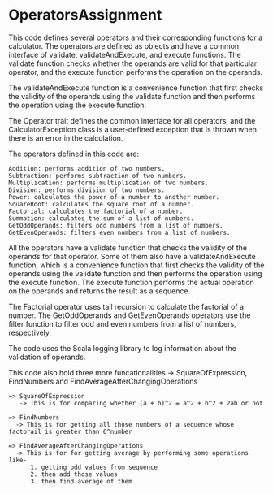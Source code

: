 # OperatorsAssignment

This code defines several operators and their corresponding functions for a calculator. The operators are defined as objects and have a common interface of validate, validateAndExecute, and execute functions. The validate function checks whether the operands are valid for that particular operator, and the execute function performs the operation on the operands.

The validateAndExecute function is a convenience function that first checks the validity of the operands using the validate function and then performs the operation using the execute function.

The Operator trait defines the common interface for all operators, and the CalculatorException class is a user-defined exception that is thrown when there is an error in the calculation.

The operators defined in this code are:

    Addition: performs addition of two numbers.
    Subtraction: performs subtraction of two numbers.
    Multiplication: performs multiplication of two numbers.
    Division: performs division of two numbers.
    Power: calculates the power of a number to another number.
    SquareRoot: calculates the square root of a number.
    Factorial: calculates the factorial of a number.
    Summation: calculates the sum of a list of numbers.
    GetOddOperands: filters odd numbers from a list of numbers.
    GetEvenOperands: filters even numbers from a list of numbers.

All the operators have a validate function that checks the validity of the operands for that operator. Some of them also have a validateAndExecute function, which is a convenience function that first checks the validity of the operands using the validate function and then performs the operation using the execute function. The execute function performs the actual operation on the operands and returns the result as a sequence.

The Factorial operator uses tail recursion to calculate the factorial of a number. The GetOddOperands and GetEvenOperands operators use the filter function to filter odd and even numbers from a list of numbers, respectively.

The code uses the Scala logging library to log information about the validation of operands.

This code also hold three more funcationalities -> SquareOfExpression, FindNumbers and FindAverageAfterChangingOperations

    => SquareOfExpression 
       -> This is for comparing whether (a + b)^2 = a^2 + b^2 + 2ab or not 
    
    => FindNumbers
      -> This is for getting all those numbers of a sequence whose factorail is greater than 6^number
     
    => FindAverageAfterChangingOperations
      -> This is for for getting average by performing some operations like-
          1. getting odd values from sequence 
          2. then add those values 
          3. then find average of them
   
